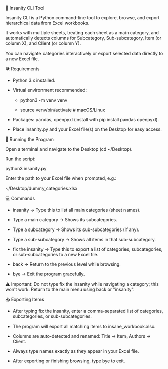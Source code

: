 📌 Insanity CLI Tool  

Insanity CLI is a Python command-line tool to explore, browse, and export hierarchical data from Excel workbooks.  

It works with multiple sheets, treating each sheet as a main category, and automatically detects columns for Subcategory, Sub-subcategory, Item (or column X), and Client (or column Y).  

You can navigate categories interactively or export selected data directly to a new Excel file.  

🛠️ Requirements  

- Python 3.x installed.  

- Virtual environment recommended:  

  - python3 -m venv venv  

  - source venv/bin/activate # macOS/Linux  

- Packages: pandas, openpyxl (install with pip install pandas openpyxl).  

- Place insanity.py and your Excel file(s) on the Desktop for easy access.  

🏃 Running the Program  

Open a terminal and navigate to the Desktop (cd ~/Desktop).  

Run the script:  

python3 insanity.py  

Enter the path to your Excel file when prompted, e.g.:  

~/Desktop/dummy_categories.xlsx  

💻 Commands  

- insanity → Type this to list all main categories (sheet names).  

- Type a main category → Shows its subcategories.  

- Type a subcategory → Shows its sub-subcategories (if any).  

- Type a sub-subcategory → Shows all items in that sub-subcategory.  

- fix the insanity → Type this to export a list of categories, subcategories, or sub-subcategories to a new Excel file.  

- back → Return to the previous level while browsing.  

- bye → Exit the program gracefully.  

⚠️ Important: Do not type fix the insanity while navigating a category; this won't work. Return to the main menu using back or "insanity".  

📤 Exporting Items  

- After typing fix the insanity, enter a comma-separated list of categories, subcategories, or sub-subcategories.  

- The program will export all matching items to insane_workbook.xlsx.  

- Columns are auto-detected and renamed: Title → Item, Authors → Client.  

- Always type names exactly as they appear in your Excel file.  

- After exporting or finishing browsing, type bye to exit.  
